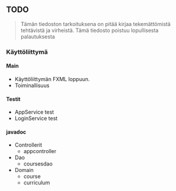 ## TODO
> Tämän tiedoston tarkoituksena on pitää kirjaa tekemättömistä tehtävistä ja virheistä.
> Tämä tiedosto poistuu lopullisesta palautuksesta

### Käyttöliittymä
 
#### Main
 - Käyttöliittymän FXML loppuun. 
 - Toiminallisuus

#### Testit
 - AppService test
 - LoginService test

#### javadoc
 - Controllerit
     + appcontroller
  - Dao
     + coursesdao
   - Domain
     + course
     + curriculum



